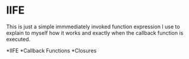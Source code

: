 # IIFE

This is just a simple immmediately invoked function expression I use to explain to myself how it works and exactly when the callback function is executed.

*IIFE
*Callback Functions
\*Closures
